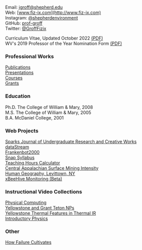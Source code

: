 Email: [jgroff@shepherd.edu](mailto:jgroff@shepherd.edu)  
Web: [www.fiz-ix.com](http://www.fiz-ix.com)  
Instagram: [@shepherdenvironment](https://www.instagram.com/shepherdenvironment)  
GitHub: [prof-groff](https://github.com/prof-groff)  
Twitter: [@GroffFizix](https://twitter.com/GroffFizix)  

Curriculum Vitae, Updated October 2022 [(PDF)](https://groff-portfolio.s3.amazonaws.com/other/groff-2022-cv.pdf)  
WV's 2019 Professor of the Year Nomination Form [(PDF)](https://groff-portfolio.s3.amazonaws.com/other/groff-2019-poy.pdf) 

### Professional Works

[Publications](parts/publications.md)  
[Presentations](parts/presentations.md)  
[Courses](parts/courses.md)  
[Grants](parts/grants.md)

### Education

Ph.D. The College of William & Mary, 2008  
M.S. The College of William & Mary, 2005  
B.A. McDaniel College, 2001  

### Web Projects

[Sparks Journal of Undergraduate Research and Creative Works](http://www.sparksjournal.org/)  
[dataStream](https://town-run-wq.appspot.com/)  
[Frankenbot2000](https://twitter.com/Frankenbot2000)  
[Snap Syllabus](https://snap-syllabus.appspot.com)  
[Teaching Hours Calculator](http://fiz-ix.com/my-teaching-hours.html)  
[Central Appalachian Surface Mining Intensity](http://fiz-ix.com/maps/mtr_99_15.html)  
[Human Geography, Levittown, NY](https://jeffreyryangroff.users.earthengine.app/view/levittown-ny)  
[xBeeHive Monitoring (Beta)](https://aetherbot-184416.appspot.com/)

### Instructional Video Collections

[Physical Computing](https://www.youtube.com/playlist?list=PLU0qQqpLMfb1JbwHLJCpSnGwFd90TMYJY)  
[Yellowstone and Grant Teton NPs](https://www.youtube.com/playlist?list=PLU0qQqpLMfb1Nt4Bg1i0DlBZkNdCC0vxZ)  
[Yellowstone Thermal Features in Thermal IR](https://www.youtube.com/playlist?list=PLXHmpYuvdLaBeuR9dPgqnEW3tG58pgWOh)  
[Introductory Physics](https://www.youtube.com/playlist?list=PLU0qQqpLMfb1MFCmOCsolXLLqAW2TKWpE)  

### Other

[How Failure Cultivates](parts/poy_essay.md)
